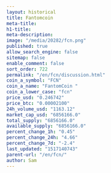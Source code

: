 ```yaml
---
layout: historical
title: Fantomcoin
meta-title: 
h1-title: 
meta-description: 
image: "/media/20282/fcn.png"
published: true
allow_search_engine: false
sitemap: false
enable_comment: false
sort_order: 722
permalink: "/en/fcn/discussion.html"
coin_a_symbol: "FCN"
coin_a_name: "FantomCoin "
coin_a_lower_case: "fcn"
price_usd: "0.246742"
price_btc: "0.00002100"
24h_volume_usd: "1163.12"
market_cap_usd: "6856166.0"
total_supply: "6856166.0"
available_supply: "6856166.0"
percent_change_1h: "0.45"
percent_change_24h: "4.66"
percent_change_7d: "-2.4"
last_updated: "1517140743"
parent-url: "/en/fcn/"
author: Sam
---
```


